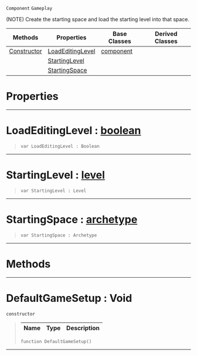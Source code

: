  `Component` `Gameplay`



(NOTE) Create the starting space and load the starting level into that space.

|Methods|Properties|Base Classes|Derived Classes|
|---|---|---|---|
|[ Constructor](https://plasmaengine.github.io/PlasmaDocs/Plasma1/C++/code_reference/class_reference/defaultgamesetup.markdown#defaultgamesetup-void)|[ LoadEditingLevel](https://plasmaengine.github.io/PlasmaDocs/Plasma1/C++/code_reference/class_reference/defaultgamesetup.markdown#loadeditinglevel-plasma-en)|[component](https://plasmaengine.github.io/PlasmaDocs/Plasma1/C++/code_reference/class_reference/component.markdown)| |
| |[ StartingLevel](https://plasmaengine.github.io/PlasmaDocs/Plasma1/C++/code_reference/class_reference/defaultgamesetup.markdown#startinglevel-plasma-engin)| | |
| |[ StartingSpace](https://plasmaengine.github.io/PlasmaDocs/Plasma1/C++/code_reference/class_reference/defaultgamesetup.markdown#startingspace-plasma-engin)| | |


 #  Properties


---  
 #  LoadEditingLevel : [boolean](https://plasmaengine.github.io/PlasmaDocs/Plasma1/C++/code_reference/lightning_base_types/boolean.markdown)

> 
> ``` lang=cpp, name=Lightning
> var LoadEditingLevel : Boolean


---  
 #  StartingLevel : [level](https://plasmaengine.github.io/PlasmaDocs/Plasma1/C++/code_reference/class_reference/level.markdown)

> 
> ``` lang=cpp, name=Lightning
> var StartingLevel : Level


---  
 #  StartingSpace : [archetype](https://plasmaengine.github.io/PlasmaDocs/Plasma1/C++/code_reference/class_reference/archetype.markdown)

> 
> ``` lang=cpp, name=Lightning
> var StartingSpace : Archetype


---  
 #  Methods


---  
 #  DefaultGameSetup : Void

 `constructor`

> 
> |Name|Type|Description|
> |---|---|---|
> ``` lang=cpp, name=Lightning
> function DefaultGameSetup()
> ``` 


---  
 

 